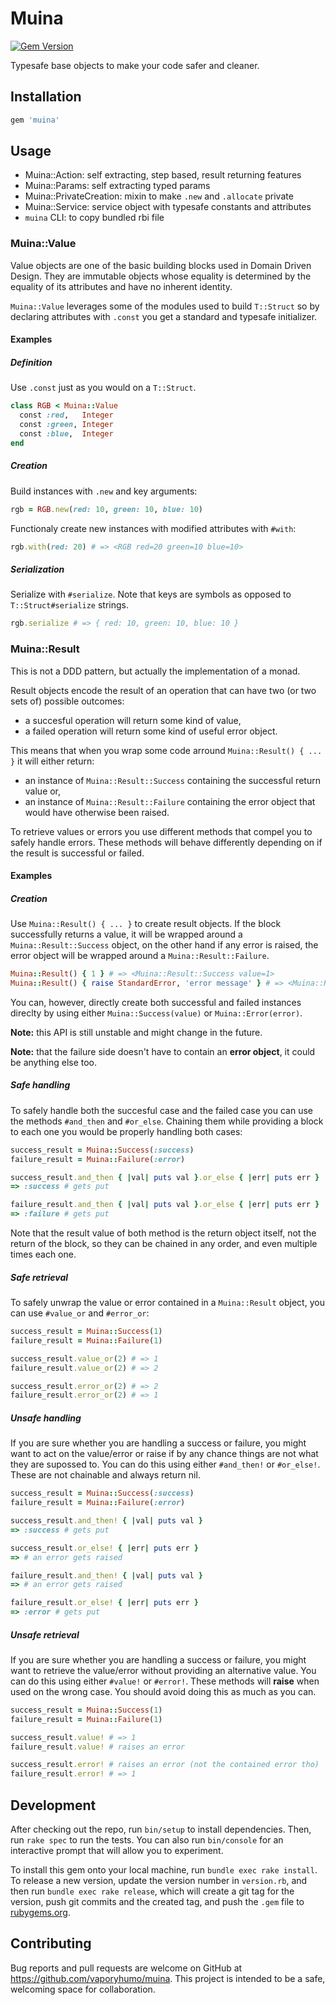 # Muina

[![Gem Version](https://badge.fury.io/rb/muina.svg)](https://badge.fury.io/rb/muina)

Typesafe base objects to make your code safer and cleaner.

## Installation

```ruby
gem 'muina'
```

## Usage

* Muina::Action: self extracting, step based, result returning features
* Muina::Params: self extracting typed params
* Muina::PrivateCreation: mixin to make `.new` and `.allocate` private
* Muina::Service: service object with typesafe constants and attributes
* `muina` CLI: to copy bundled rbi file


### Muina::Value

Value objects are one of the basic building blocks used in Domain Driven Design. They are immutable objects
whose equality is determined by the equality of its attributes and have no inherent identity.

`Muina::Value` leverages some of the modules used to build `T::Struct` so by declaring attributes with
`.const` you get a standard and typesafe initializer.

#### Examples

##### Definition

Use `.const` just as you would on a `T::Struct`.

```ruby
class RGB < Muina::Value
  const :red,   Integer
  const :green, Integer
  const :blue,  Integer
end
```

##### Creation

Build instances with `.new` and key arguments:
```ruby
rgb = RGB.new(red: 10, green: 10, blue: 10)
```

Functionaly create new instances with modified attributes with `#with`:
```ruby
rgb.with(red: 20) # => <RGB red=20 green=10 blue=10>
```

##### Serialization
Serialize with `#serialize`.
Note that keys are symbols as opposed to `T::Struct#serialize` strings.
```ruby
rgb.serialize # => { red: 10, green: 10, blue: 10 }
```

### Muina::Result

This is not a DDD pattern, but actually the implementation of a monad.

Result objects encode the result of an operation that can have two (or two sets of) possible outcomes:
- a succesful operation will return some kind of value,
- a failed operation will return some kind of useful error object.

This means that when you wrap some code arround `Muina::Result() { ... }` it will either return:
- an instance of `Muina::Result::Success` containing the successful return value or,
- an instance of `Muina::Result::Failure` containing the error object that would have otherwise been raised.

To retrieve values or errors you use different methods that compel you to safely handle errors. These methods
will behave differently depending on if the result is successful or failed.


#### Examples

##### Creation

Use `Muina::Result() { ... }` to create result objects. If the block successfully returns a value, it will be
wrapped around a `Muina::Result::Success` object, on the other hand if any error is raised, the error object
will be wrapped around a `Muina::Result::Failure`.
```ruby
Muina::Result() { 1 } # => <Muina::Result::Success value=1>
Muina::Result() { raise StandardError, 'error message' } # => <Muina::Resul::Failure error=<StandardError message="error message">>
```

You can, however, directly create both successful and failed instances direclty by using either
`Muina::Success(value)` or `Muina::Error(error)`. 

**Note:** this API is still unstable and might change in the future.

**Note:** that the failure side doesn't have to contain an **error object**, it could be anything else too.

##### Safe handling

To safely handle both the succesful case and the failed case you can use the methods `#and_then` and `#or_else`.
Chaining them while providing a block to each one you would be properly handling both cases:
```ruby
success_result = Muina::Success(:success)
failure_result = Muina::Failure(:error)

success_result.and_then { |val| puts val }.or_else { |err| puts err }
=> :success # gets put

failure_result.and_then { |val| puts val }.or_else { |err| puts err }
=> :failure # gets put
```

Note that the result value of both method is the return object itself, not the return of the block,
so they can be chained in any order, and even multiple times each one.

##### Safe retrieval

To safely unwrap the value or error contained in a `Muina::Result` object, you can use `#value_or` and `#error_or`:
```ruby
success_result = Muina::Success(1)
failure_result = Muina::Failure(1) 

success_result.value_or(2) # => 1
failure_result.value_or(2) # => 2

success_result.error_or(2) # => 2
failure_result.error_or(2) # => 1
```

##### Unsafe handling

If you are sure whether you are handling a success or failure, you might want to act on the value/error
or raise if by any chance things are not what they are supossed to. You can do this using either `#and_then!` or
`#or_else!`. These are not chainable and always return nil.

```ruby
success_result = Muina::Success(:success)
failure_result = Muina::Failure(:error)

success_result.and_then! { |val| puts val }
=> :success # gets put

success_result.or_else! { |err| puts err }
=> # an error gets raised

failure_result.and_then! { |val| puts val }
=> # an error gets raised

failure_result.or_else! { |err| puts err }
=> :error # gets put
```

##### Unsafe retrieval

If you are sure whether you are handling a success or failure, you might want to retrieve the value/error
without providing an alternative value. You can do this using either `#value!` or `#error!`. These methods
will **raise** when used on the wrong case. You should avoid doing this as much as you can.
```ruby
success_result = Muina::Success(1)
failure_result = Muina::Failure(1)

success_result.value! # => 1
failure_result.value! # raises an error

success_result.error! # raises an error (not the contained error tho)
failure_result.error! # => 1
```

## Development

After checking out the repo, run `bin/setup` to install dependencies. Then, run `rake spec` to run the tests. 
You can also run `bin/console` for an interactive prompt that will allow you to experiment.

To install this gem onto your local machine, run `bundle exec rake install`. 
To release a new version, update the version number in `version.rb`, and then run `bundle exec rake release`, 
which will create a git tag for the version, push git commits and the created tag, 
and push the `.gem` file to [rubygems.org](https://rubygems.org).

## Contributing

Bug reports and pull requests are welcome on GitHub at https://github.com/vaporyhumo/muina.
This project is intended to be a safe, welcoming space for collaboration.
